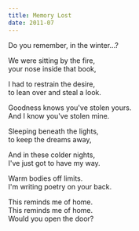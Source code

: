 ```yaml
---
title: Memory Lost
date: 2011-07
---
```


Do you remember, in the winter...?  

We were sitting by the fire,  
your nose inside that book,  

I had to restrain the desire,  
to lean over and steal a look.  

Goodness knows you've stolen yours.  
And I know you've stolen mine.  

Sleeping beneath the lights,  
to keep the dreams away,  

And in these colder nights,  
I've just got to have my way.  

Warm bodies off limits.  
I'm writing poetry on your back.  

This reminds me of home.  
This reminds me of home.  
Would you open the door?  
